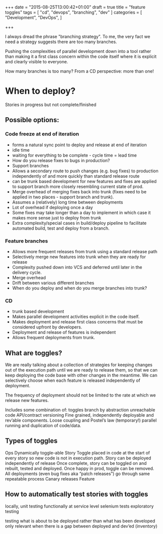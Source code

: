 +++
date = "2015-08-25T13:00:42+01:00"
draft = true
title = "feature toggles"
tags = [ "cd", "devops", "branching", "dev" ]
categories = [
  "Development",
  "DevOps",
]

+++

I always dread the phrase "branching strategy".  To me, the very fact we need a strategy suggests there are too many branches.  

Pushing the complexities of parallel development down into a tool rather than making it a first class concern within the code itself where it is explicit and clearly visible to everyone.

How many branches is too many?  From a CD perspective: more than one!

<!--more-->

# When to deploy?
Stories in progress but not complete/finished

## Possible options:
### Code freeze at end of iteration
- forms a natural sync point to deploy and release at end of iteration
- idle time
- waiting for everything to be complete - cycle time = lead time
- How do you release fixes to bugs in production?
- Support branches
- Allows a secondary route to push changes (e.g. bug fixes) to production independently of and more quickly than standard release route
- can be trunk based development for new features and fixes are applied to support branch more closely resembling current state of prod.
- Merge overhead of merging fixes back into trunk (fixes need to be applied in two places - support branch and trunk).
- Assumes a (relatively) long time between deployments
- Lot of overhead if deploying once a day
- Some fixes may take longer than a day to implement in which case it makes more sense just to deploy from trunk
- Extra complexity/special cases in build/deploy pipeline to facilitate automated build, test and deploy from a branch.

### Feature branches
- Allows more frequent releases from trunk using a standard release path
- Selectively merge new features into trunk when they are ready for release
- Complexity pushed down into VCS and deferred until later in the delivery cycle.
- Merge overhead
- Drift between various different branches
- When do you deploy and when do you merge branches into trunk?

### CD
- trunk based development
- Makes parallel development activities explicit in the code itself.
- Makes deployment and release first class concerns that must be considered upfront by developers.
- Deployment and release of features is independent
- Allows frequent deployments from trunk.

## What are toggles?

We are really talking about a collection of strategies for keeping changes out of the execution path until we are ready to release them, so that we can keep deploying the code base with other changes in the meantime.  We can selectively choose when each feature is released independently of deployment.

The frequency of deployment should not be limited to the rate at which we release new features.

Includes some combination of:
toggles
branch by abstraction
unreachable code
API/contract versioning
Fine grained, independently deployable and rev’able components.
Loose coupling and Postel’s law
(temporary!) parallel running and duplication of code/data.

## Types of toggles
Ops
Dynamically toggle-able
Story
Toggle placed in code at the start of every story so new code is not in execution path.
Story can be deployed independently of release
Once complete, story can be toggled on and rebuilt, tested and deployed.
Once happy in prod, toggle can be removed.
All deployments (even bug fixes aka “patch releases”) go through same repeatable process
Canary releases
Feature

## How to automatically test stories with toggles
locally, unit testing
functionally at service level
selenium tests
exploratory testing

testing what is about to be deployed rather than what has been developed
only relevant when there is a gap between deployed and dev’ed (inventory)

